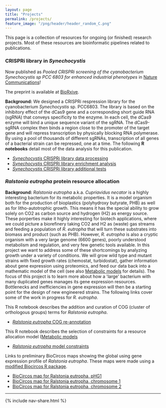 ```yaml
---
layout: page
title: "Projects"
permalink: /projects/
feature_image: "/png/header/header_random_C.png"
---
```


This page is a collection of resources for ongoing (or finished) research projects. Most of these resources are bioinformatic pipelines related to publications.


### CRISPRi library in *Synechocystis*

Now published as *Pooled CRISPRi screening of the cyanobacterium Synechocystis sp PCC 6803 for enhanced industrial phenotypes* in [Nature Communications](https://www.nature.com/articles/s41467-020-15491-7)!

The preprint is available at [BioRxive](https://www.biorxiv.org/content/10.1101/823534v2).

**Background:**
We designed a CRISPRi respression library for the cyanobacterium *Synechocystis* sp. PCC6803. The library is based on the inhibitory effect of the dCas9 gene and a corresponding short guide RNA (sgRNA) that conveys specificity to the enzyme. In each cell, the dCas9 enzyme will bind a unique sequence variant of the sgRNA. The dCas9-sgRNA complex then binds a region close to the promoter of the target gene and will repress transcription by physically blocking RNA polymerase. By using a pool of thousands of different sgRNAs, transcription of all genes of a bacterial strain
can be repressed, one at a time. The following **R notebooks** detail most of the data analysis for this publication.

- [_Synechocystis_ CRISPRi library data processing](https://m-jahn.github.io/R-notebooks/CRISPRi_library_data_processing.nb.html)
- [_Synechocystis_ CRISPRi library enrichment analysis](https://m-jahn.github.io/R-notebooks/CRISPRi_library_enrichment_analysis.nb.html)
- [_Synechocystis_ CRISPRi library additional tests](https://m-jahn.github.io/R-notebooks/CRISPRi_library_additional_tests.nb.html)


### *Ralstonia eutropha* protein resource allocation

**Background:**
*Ralstonia eutropha* a.k.a. *Cupriavidus necator* is a highly interesting bacterium for its metabolic properties. It is a model organism both for the production of bioplastics (polyhydroxy butyrate, PHB) as well as for litho-autotrophic growth. This means it has the special ability to grow solely on CO2 as carbon source and hydrogen (H2) as energy source. These porperties make it highly interesting for biotech applications, where we could picture a biorefinery taking CO2 and H2 as (waste) gas streams and feeding a population of *R. eutropha* that will turn these substrates into biomass and product (such as PHB). However, *R. eutropha* is also a cryptic organism with a very large genome (6600 genes), poorly understood metabolism and regulation, and very few genetic tools available. In this project we want to address some of these shortcomings by analyzing growth under a variety of conditions. We will grow wild type and mutant strains with fixed growth rates (chemostat, turbidostat), gather information about gene expression using proteomics, and feed our data back into a mathematic model of the cell (see also [Metabolic models](https://m-jahn.github.io/models) for details). The focus of this project is to learn more about how a 'large' bacterium with many duplicated genes manages its gene expression resources. Bottlenecks and inefficiencies in gene expression will then be a starting point for the design of new engineered strains. The following links cover some of the work in progress for *R. eutropha*.

This R notebook describes the addition and curation of COG (cluster of orthologous groups) terms for *Ralstonia eutropha*.

- [_Ralstonia eutropha_ COG re-annotation](https://m-jahn.github.io/R-notebooks/Ralstonia_H16_genome_re_annotation.nb.html)

This R notebook describes the selection of constraints for a resource allocation model ([Metabolic models](https://m-jahn.github.io/models)

- [_Ralstonia eutropha_ model constraints](https://m-jahn.github.io/R-notebooks/Ralstonia_model_constraints.nb.html)


Links to preliminary BioCircos maps showing the global using gene expression profile of *Ralstonia eutropha*. These maps were made using a [modified Biocircos R package](https://github.com/m-jahn/BioCircos.R ).

- [BioCircos map for Ralstonia eutropha, pHG1](https://m-jahn.github.io/BioCircos.R/RE_pHG1.html)
- [BioCircos map for Ralstonia eutropha, chromosome 1](https://m-jahn.github.io/BioCircos.R/RE_chromosome_1.html)
- [BioCircos map for Ralstonia eutropha, chromosome 2](https://m-jahn.github.io/BioCircos.R/RE_chromosome_2.html)


-----

{% include nav-share.html %}  
